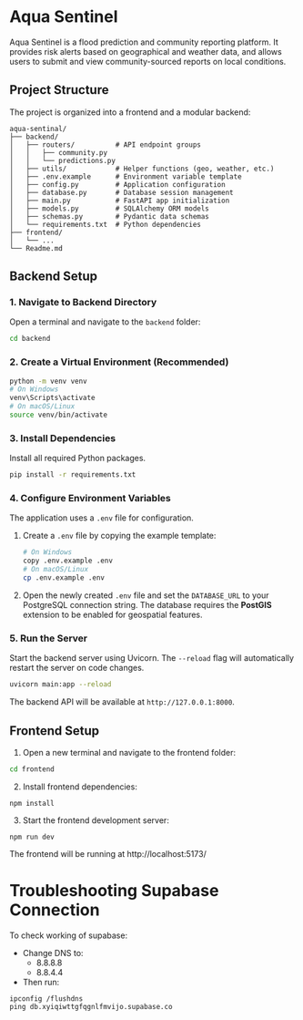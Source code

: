 # Aqua Sentinel

Aqua Sentinel is a flood prediction and community reporting platform. It provides risk alerts based on geographical and weather data, and allows users to submit and view community-sourced reports on local conditions.

## Project Structure

The project is organized into a frontend and a modular backend:

```
aqua-sentinal/
├── backend/
│   ├── routers/          # API endpoint groups
│   │   ├── community.py
│   │   └── predictions.py
│   ├── utils/            # Helper functions (geo, weather, etc.)
│   ├── .env.example      # Environment variable template
│   ├── config.py         # Application configuration
│   ├── database.py       # Database session management
│   ├── main.py           # FastAPI app initialization
│   ├── models.py         # SQLAlchemy ORM models
│   ├── schemas.py        # Pydantic data schemas
│   └── requirements.txt  # Python dependencies
├── frontend/
│   └── ...
└── Readme.md
```

## Backend Setup

### 1. Navigate to Backend Directory
Open a terminal and navigate to the `backend` folder:
```bash
cd backend
```

### 2. Create a Virtual Environment (Recommended)
```bash
python -m venv venv
# On Windows
venv\Scripts\activate
# On macOS/Linux
source venv/bin/activate
```

### 3. Install Dependencies
Install all required Python packages.
```bash
pip install -r requirements.txt
```

### 4. Configure Environment Variables
The application uses a `.env` file for configuration.

1.  Create a `.env` file by copying the example template:
    ```bash
    # On Windows
    copy .env.example .env
    # On macOS/Linux
    cp .env.example .env
    ```
2.  Open the newly created `.env` file and set the `DATABASE_URL` to your PostgreSQL connection string. The database requires the **PostGIS** extension to be enabled for geospatial features.

### 5. Run the Server
Start the backend server using Uvicorn. The `--reload` flag will automatically restart the server on code changes.
```bash
uvicorn main:app --reload
```
The backend API will be available at `http://127.0.0.1:8000`.

## Frontend Setup

1. Open a new terminal and navigate to the frontend folder:
```bash
cd frontend
```
2. Install frontend dependencies:
```
npm install
```
3. Start the frontend development server:
```
npm run dev
```
The frontend will be running at http://localhost:5173/

# Troubleshooting Supabase Connection
To check working of supabase:

- Change DNS to:
    - 8.8.8.8
    - 8.8.4.4
- Then run:
```
ipconfig /flushdns
ping db.xyiqiwttgfqgnlfmvijo.supabase.co
```
